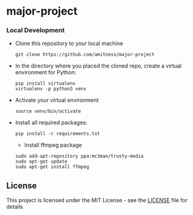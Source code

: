 # major-project

### Local Development
* Clone this repository to your local machine
  ```shell
  git clone https://github.com/amitness/major-project
  ```

* In the directory where you placed the cloned repo, create a virtual environment for Python:
  ```shell
  pip install virtualenv
  virtualenv -p python3 venv
  ```
* Activate your virtual environment
  ```shell
  source venv/bin/activate
  ```

* Install all required packages:
  ```shell
  pip install -r requirements.txt
  ```
  * Install ffmpeg package
  ```shell
  sudo add-apt-repository ppa:mc3man/trusty-media
  sudo apt-get update
  sudo apt-get install ffmpeg
  ```

## License
This project is licensed under the MIT License - see the [LICENSE](LICENSE) file for details
